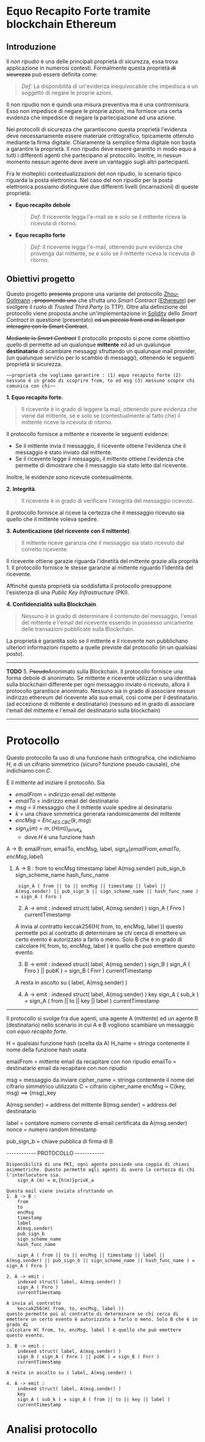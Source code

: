[comment]: <> (https://medium.com/analytics-vidhya/how-to-create-a-readme-md-file-8fb2e8ce24e3)
[comment]: <> (https://www.makeareadme.com/)

# Equo Recapito Forte tramite blockchain Ethereum

## Introduzione
Il _non ripudio_ è una delle principali proprietà di sicurezza, essa trova applicazione in numerosi contesti.
Formalmente questa proprietà ~~di sicurezza~~ può essere definita come:

> _Def:_ La disponibilità di un'evidenza inequivocabile che impedisca a un soggetto di negare le proprie azioni.

Il non ripudio non è quindi una misura preventiva ma è una contromisura. Esso non impedisce di negare le proprie azioni, ma fornisce una certa evidenza che impedisce di negare la partecipazione ad una azione.

Nei protocolli di sicurezza che garantiscono questa proprietà l'evidenza deve necessariamente essere materiale crittografico, tipicamente ottenuto mediante la firma digitale.
Chiaramente la semplice firma digitale non basta a garantire la proprietà. Il non ripudio deve essere garantito in modo equo a tutti i differenti agenti che partecipano al protocollo. Inoltre, in nessun momento nessun agente deve avere un vantaggio sugli altri partecipanti.

Fra le molteplici contestualizzazioni del non ripudio, lo scenario tipico riguarda la posta elettronica. Nel caso del non ripudio per la posta elettronica possiamo distinguere due differenti livelli (incarnazioni) di queste proprietà:

- **Equo recapito debole**
    > _Def:_ Il ricevente legga l'e-mail se e solo se il mittente riceva la ricevuta di ritorno.
- **Equo recapito forte**
    > _Def:_ Il ricevente legga l'e-mail, ottenendo pure evidenza che provenga dal mittente, se e solo se il mittente riceva la ricevuta di ritorno.

## Obiettivi progetto
Questo progetto ~~presenta~~ propone una variante del protocollo [Zhou\-Gollmann](https://conferences.computer.org/sp/pdfs/csf/1997/1997-zhou-efficient.pdf) ~~, proponendo uno~~ che sfrutta uno _Smart Contract_ ([Ethereum](https://ethereum.org/it/smart-contracts/)) per svolgere il ruolo di _Trusted Third Party_ (o TTP). 
Oltre alla definizione del protocollo viene proposta anche un'implementazione in [Solidity](https://docs.soliditylang.org/en/v0.8.17/) dello _Smart Contract_ in questione (presentato) ~~ed un piccolo front end in React per interagire con lo Smart Contract~~. 

~~Mediante lo _Smart Contract_~~ Il protocollo proposto si pone come obiettivo quello di permette ad un qualunque **mittente** ed ad un qualunque **destinatario** di scambiare messaggi sfruttando un qualunque mail provider, (un qualunque servizio per lo scambio di messaggi), ottenendo le seguenti proprietà si sicurezza.

    ~~proprietà che vogliamo garantire : (1) equo recapito forte (2) nessuno è in grado di scoprire from, to ed msg (3) messuno scopre chi comunica con chi~~

**1. Equo recapito forte**.
> Il ricevente è in grado di leggere la mail, ottenendo pure evidenza che viene dal mittente, se e solo se (contestualmente al fatto che) il mittente riceve la ricevuta di ritorno.

Il protocollo fornisce a mittente e ricevente le seguenti evidenze:
- Se il mittente invia il messaggio, il ricevente ottiene l'evidenza che il messaggio è stato inviato dal mittente.
- Se il ricevente legge il messaggio, il mittente ottiene l'evidenza che permette di dimostrare che il messaggio sia stato letto dal ricevente.

Inoltre, le evidenze sono ricevute contesualmente.

**2. Integrità**. 
> Il ricevente è in grado di verificare l'integrità del messaggio ricevuto.

Il protocollo fornisce al riceve la certezza che il messaggio ricevuto sia quello che il mittente voleva spedire.

**3. Autenticazione (del ricevente con il mittente)**.
> Il mittente riceve garanzia che il messaggio sia stato ricevuto dal corretto ricevente.

Il ricevente ottiene garazie riguarda l'idnetità del mittente grazie alla proprità $1$. Il protocollo fornisce le stesse garanzie al mittente riguardo l'identità del ricevente.

Affinché questa proprietà sia soddisfatta il protocollo presuppone l'esistenza di una _Public Key Infrastructure_ (PKI).

**4. Confidenzialità sulla Blockchain**.
> Nessuno è in grado di determinare il contenuto del messaggio, l'email del mittente e l'email del ricevente essendo in possesso unicamente delle transazioni pubblicate sulla Blockchain.

La proprietà è garantita solo se il mittente e il ricevente non pubblichano ulteriori informazioni rispetto a quelle previste dal protocollo (in un qualsiasi posto).

--- 
**TODO**
5\. ~~Pseudo~~Anonimato sulla Blockchain. 
Il protocollo fornisce una forma debole di anonimato. 
Se mittente e ricevente utilizzan o una identitaà sulla blockchain differente per ogni messaggio inviato o ricevuto, allora il protocollo garantisce anonimato.
Nessuno sia in grado di associare nessun indirizzo ethereum del ricevente alla sua email, così come per il destinatario. (ad eccezione di mittente e destinatario)
(nessuno ed in grado di associare l'email del mittente e l'email del destinatario sulla blockchain)

---

# Protocollo

Questo protocollo fa uso di una funzione hash crittografica, che indichiamo $H$, e di un cifrario simmetrico (sicuro? funzione pseudo causale), che indichiamo con $C$. 

È il mittente ad iniziare il protocollo. Sia 
- $emailFrom$ = indirizzo email del mittente
- $emailTo$ = indirizzo email del destinatario
- $msg$ = il messaggio che il mittente vuole spedire al desinatario
- $k$ = una chiave simmetrica generata randomicamente del mittente
- $encMsg$ = $Enc_{AES.CBC}(k, msg)$
- $sign_A (m)$ = $m,\{H(m)\}_{privK_A}$ 
    - dove $H$ è una funzione hash


A -> B: emailFrom, emailTo, encMsg, label, $sign_A(emailFrom, emailTo, encMsg, label)$


1. A -> B : 
        from 
        to
        encMsg
        timestamp 
        label 
        A(msg.sender)
        pub_sign_b
        sign_scheme_name
        hash_func_name

        sign_A ( from || to || encMsg || timestamp || label || A(msg.sender) || pub_sign_b || sign_scheme_name || hash_func_name ) = sign_A ( Fnro )

    2. A -> emit : 
        indexed struct( label, A(msg.sender) )
        sign_A ( Fnro )
        currentTimestamp
    
    A invia al contratto 
        keccak256(H( from, to, encMsg, label ))
    questo permette poi al contratto di determinare se chi cerca di emettere un certo evento è autorizzato a farlo o meno. Solo B che è in grado di 
    calcolare H( from, to, encMsg, label ) è quello che può emettere questo evento.

    3. B -> emit :
        indexed struct( label, A(msg.sender) )
        sign_B ( sign_A ( Fnro ) || pubK ) = sign_B ( Fnrr )
        currentTimestamp

    A resta in ascolto su ( label, A(msg.sender) )

    4. A -> emit :
        indexed struct( label, A(msg.sender) )
        key
        sign_A ( sub_k ) = sign_A ( from || to || key || label )
        currentTimestamp

---

Il protocollo si svolge fra due agenti, una agente A (mittente) ed un agente B (destinatario) nello scenario in cui A e B vogliono scambiare un messaggio con _equo recapito forte_.

H = qualsiasi funzione hash (scelta da A)
H_name = stringa contenente il nome della funzione hash usata

emailFrom = mittente email da recapitare con non ripudio
emailTo = destinatario email da recapitare con non ripudio

msg = messaggio da inviare
cipher_name = stringa contenente il nome del cifrario simmetrico utilizzato
C = cifrario cipher_name
encMsg = C(key, msg) ==> {msg}_key 

A(msg.sender) = address del mittente 
B(msg.sender) = address del destinatario 


label = contatore numero corrente di email certificata da A(msg.sender) 
nonce = numero random
timestamp

pub_sign_b = chiave pubblica di firma di B

------------ PROTOCOLLO ------------

    Disponibilità di una PKI, ogni agente possiede una coppia di chiavi asimmetriche. Questo permette agli agenti di avere la certezza di chi l'interlocutore sia.
        sign_A (m) = m,{h(m)}privK_a

    Questa mail viene inviata sfruttando un
    1. A -> B : 
        from 
        to
        encMsg
        timestamp 
        label 
        A(msg.sender)
        pub_sign_b
        sign_scheme_name
        hash_func_name

        sign_A ( from || to || encMsg || timestamp || label || A(msg.sender) || pub_sign_b || sign_scheme_name || hash_func_name ) = sign_A ( Fnro )

    2. A -> emit : 
        indexed struct( label, A(msg.sender) )
        sign_A ( Fnro )
        currentTimestamp
    
    A invia al contratto 
        keccak256(H( from, to, encMsg, label ))
    questo permette poi al contratto di determinare se chi cerca di emettere un certo evento è autorizzato a farlo o meno. Solo B che è in grado di 
    calcolare H( from, to, encMsg, label ) è quello che può emettere questo evento.

    3. B -> emit :
        indexed struct( label, A(msg.sender) )
        sign_B ( sign_A ( Fnro ) || pubK ) = sign_B ( Fnrr )
        currentTimestamp

    A resta in ascolto su ( label, A(msg.sender) )

    4. A -> emit :
        indexed struct( label, A(msg.sender) )
        key
        sign_A ( sub_k ) = sign_A ( from || to || key || label )
        currentTimestamp

# Analisi protocollo